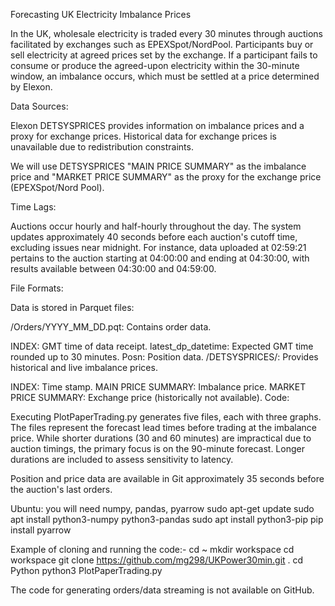 Forecasting UK Electricity Imbalance Prices

In the UK, wholesale electricity is traded every 30 minutes through auctions facilitated by exchanges such as EPEXSpot/NordPool. Participants buy or sell electricity at agreed prices set by the exchange. If a participant fails to consume or produce the agreed-upon electricity within the 30-minute window, an imbalance occurs, which must be settled at a price determined by Elexon.

Data Sources:

Elexon DETSYSPRICES provides information on imbalance prices and a proxy for exchange prices.
Historical data for exchange prices is unavailable due to redistribution constraints.

We will use DETSYSPRICES "MAIN PRICE SUMMARY" as the imbalance price and "MARKET PRICE SUMMARY" as the proxy for the exchange price (EPEXSpot/Nord Pool).

Time Lags:

Auctions occur hourly and half-hourly throughout the day. The system updates approximately 40 seconds before each auction's cutoff time, excluding issues near midnight. For instance, data uploaded at 02:59:21 pertains to the auction starting at 04:00:00 and ending at 04:30:00, with results available between 04:30:00 and 04:59:00.

File Formats:

Data is stored in Parquet files:

/Orders/YYYY_MM_DD.pqt: Contains order data.

INDEX: GMT time of data receipt.
latest_dp_datetime: Expected GMT time rounded up to 30 minutes.
Posn: Position data.
/DETSYSPRICES/: Provides historical and live imbalance prices.

INDEX: Time stamp.
MAIN PRICE SUMMARY: Imbalance price.
MARKET PRICE SUMMARY: Exchange price (historically not available).
Code:

Executing PlotPaperTrading.py generates five files, each with three graphs. The files represent the forecast lead times before trading at the imbalance price. While shorter durations (30 and 60 minutes) are impractical due to auction timings, the primary focus is on the 90-minute forecast. Longer durations are included to assess sensitivity to latency.

Position and price data are available in Git approximately 35 seconds before the auction's last orders.

Ubuntu:
you will need numpy, pandas, pyarrow
sudo apt-get update
sudo apt install python3-numpy python3-pandas
sudo apt install python3-pip
pip install pyarrow

Example of cloning and running the code:-
cd ~
mkdir workspace
cd workspace
git clone https://github.com/mg298/UKPower30min.git .
cd Python
python3 PlotPaperTrading.py 

The code for generating orders/data streaming is not available on GitHub.
